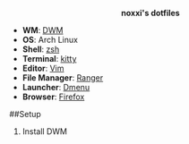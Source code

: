 <p align="center">
  <b>noxxi's dotfiles</b>
</p>

+ **WM**: [DWM](https://suckless.org/dwm)
+ **OS**: Arch Linux
+ **Shell**: [zsh](https://wiki.archlinux.org/index.php/Zsh)
+ **Terminal**: [kitty](https://github.com/kovidgoyal/kitty/)
+ **Editor**: [Vim](https://vim.org/)
+ **File Manager**: [Ranger](https://github.com/ranger/ranger)
+ **Launcher**: [Dmenu](https://tools.suckless.org/dmenu/)
+ **Browser**: [Firefox](https://www.mozilla.org/en-US/firefox/new/)

##Setup

1. Install DWM

